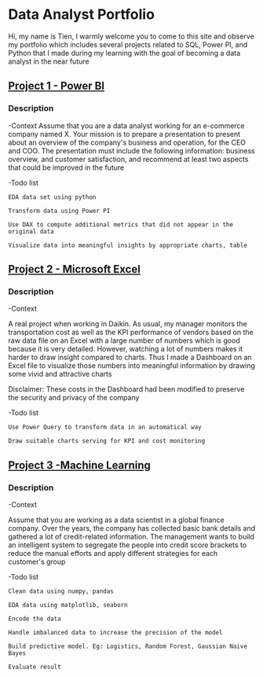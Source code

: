 # Data Analyst Portfolio
Hi, my name is Tien, I warmly welcome you to come to this site and observe my portfolio which includes several projects  related to SQL, Power PI, and Python that I made during my learning with the goal of becoming a data analyst in the near future 

## [Project 1 - Power BI](https://github.com/minhtien221197/data-analyst-portfolio/blob/main/PROJECT-%20ECOMMERCE%20CASE%20STUDY.pptx)
### Description

-Context
Assume that you are a data analyst working for an e-commerce company named X. Your mission is to prepare a presentation to present about an overview of the company's business and operation, for the CEO and COO. The presentation must include the following  information:  business overview, and customer satisfaction, and recommend at least two  aspects that could be improved in the future

-Todo list

    EDA data set using python
  
    Transform data using Power PI
  
    Use DAX to compute additional metrics that did not appear in the original data
  
    Visualize data into meaningful insights by appropriate charts, table

## [Project 2 - Microsoft Excel](https://github.com/minhtien221197/data-analyst-portfolio/blob/main/Dashboard%20-%20DAV%20Transportation%20Cost.xlsm)
### Description
-Context

A real project when working in Daikin. As usual, my manager monitors the transportation cost as well as the KPI performance of vendors based on the raw data file     on an Excel with a  large number of numbers which is good because it is very detailed. However, watching a lot of numbers makes it harder to draw insight   compared to charts. Thus I made a Dashboard on an Excel file to visualize those numbers into meaningful information by drawing some vivid and attractive charts

Disclaimer: These costs in the Dashboard had been modified to preserve  the security and privacy of the company

-Todo list

    Use Power Query to transform data in an automatical way

    Draw suitable charts serving for KPI and cost monitoring


## [Project 3 -Machine Learning](https://github.com/minhtien221197/data-analyst-portfolio/blob/main/CREDIT%20SCORE%20CLASSIFICATION%20(1).ipynb)
### Description
-Context

Assume that you are working as a data scientist in a global finance company. Over the years, the company has collected basic bank details and gathered a lot of credit-related information. The management wants to build an intelligent system to segregate the people into credit score brackets to reduce the manual efforts and apply different strategies for each customer's group


-Todo list

    Clean data using numpy, pandas

    EDA data using matplotlib, seaborn

    Encode the data

    Handle imbalanced data to increase the precision of the model

    Build predictive model. Eg: Logistics, Random Forest, Gaussian Naive Bayes

    Evaluate result

